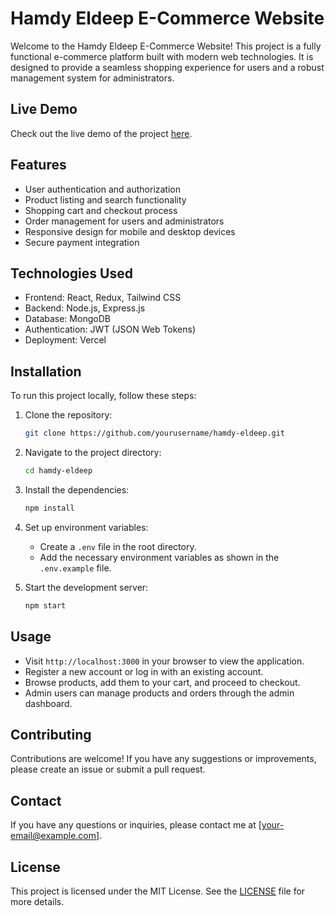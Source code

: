# Hamdy Eldeep E-Commerce Website

Welcome to the Hamdy Eldeep E-Commerce Website! This project is a fully functional e-commerce platform built with modern web technologies. It is designed to provide a seamless shopping experience for users and a robust management system for administrators.

## Live Demo

Check out the live demo of the project [here](https://hamdy-eldeep.vercel.app/).

## Features

- User authentication and authorization
- Product listing and search functionality
- Shopping cart and checkout process
- Order management for users and administrators
- Responsive design for mobile and desktop devices
- Secure payment integration

## Technologies Used

- Frontend: React, Redux, Tailwind CSS
- Backend: Node.js, Express.js
- Database: MongoDB
- Authentication: JWT (JSON Web Tokens)
- Deployment: Vercel

## Installation

To run this project locally, follow these steps:

1. Clone the repository:
   ```bash
   git clone https://github.com/yourusername/hamdy-eldeep.git
   ```
2. Navigate to the project directory:
   ```bash
   cd hamdy-eldeep
   ```
3. Install the dependencies:
   ```bash
   npm install
   ```
4. Set up environment variables:

   - Create a `.env` file in the root directory.
   - Add the necessary environment variables as shown in the `.env.example` file.

5. Start the development server:
   ```bash
   npm start
   ```

## Usage

- Visit `http://localhost:3000` in your browser to view the application.
- Register a new account or log in with an existing account.
- Browse products, add them to your cart, and proceed to checkout.
- Admin users can manage products and orders through the admin dashboard.

## Contributing

Contributions are welcome! If you have any suggestions or improvements, please create an issue or submit a pull request.

## Contact

If you have any questions or inquiries, please contact me at [your-email@example.com].

## License

This project is licensed under the MIT License. See the [LICENSE](LICENSE) file for more details.
